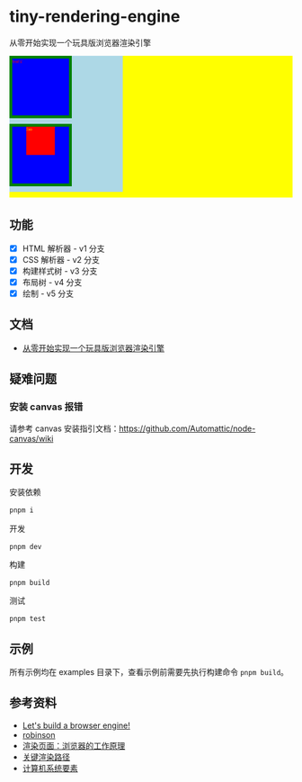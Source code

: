 # tiny-rendering-engine

从零开始实现一个玩具版浏览器渲染引擎

![](examples/example.png)

## 功能

* [x] HTML 解析器 - v1 分支
* [x] CSS 解析器 - v2 分支
* [x] 构建样式树 - v3 分支
* [x] 布局树 - v4 分支
* [x] 绘制 - v5 分支

## 文档

* [从零开始实现一个玩具版浏览器渲染引擎](https://github.com/woai3c/Front-end-articles/issues/44)

## 疑难问题

### 安装 canvas 报错

请参考 canvas 安装指引文档：<https://github.com/Automattic/node-canvas/wiki>

## 开发
安装依赖
```sh
pnpm i
```
开发
```
pnpm dev
```
构建
```
pnpm build
```
测试
```
pnpm test
```

## 示例
所有示例均在 examples 目录下，查看示例前需要先执行构建命令 `pnpm build`。

## 参考资料
* [Let's build a browser engine!](https://limpet.net/mbrubeck/2014/08/08/toy-layout-engine-1.html)
* [robinson](https://github.com/mbrubeck/robinson)
* [渲染页面：浏览器的工作原理](https://developer.mozilla.org/zh-CN/docs/Web/Performance/How_browsers_work)
* [关键渲染路径](https://developer.mozilla.org/zh-CN/docs/Web/Performance/Critical_rendering_path)
* [计算机系统要素](https://book.douban.com/subject/1998341/)
